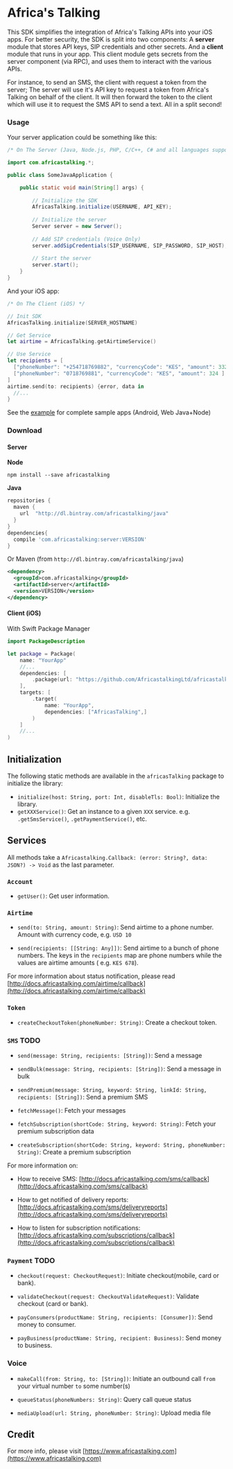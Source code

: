 # Africa's Talking

This SDK simplifies the integration of Africa's Talking APIs into your iOS apps. For better security,
the SDK is split into two components: A **server** module that stores API keys, SIP credentials and other secrets.
And a **client** module that runs in your app. This client module gets secrets from the server component (via RPC), and uses them to interact with the various APIs.

For instance, to send an SMS, the client with request a token from the server; The server will use it's API key to request a token from Africa's Talking on behalf of the client. It will then forward the token to the client which will use it to request the SMS API to send a text. All in a split second!


### Usage

Your server application could be something like this:

```java
/* On The Server (Java, Node.js, PHP, C/C++, C# and all languages supported by gRPC.) */

import com.africastalking.*;

public class SomeJavaApplication {

    public static void main(String[] args) {
    
        // Initialize the SDK
        AfricasTalking.initialize(USERNAME, API_KEY);
        
        // Initialize the server
        Server server = new Server();
        
        // Add SIP credentials (Voice Only)
        server.addSipCredentials(SIP_USERNAME, SIP_PASSWORD, SIP_HOST);
        
        // Start the server
        server.start();
    }
}
```

And your iOS app:

```swift
/* On The Client (iOS) */

// Init SDK
AfricasTalking.initialize(SERVER_HOSTNAME)

// Get Service
let airtime = AfricasTalking.getAirtimeService()

// Use Service
let recipients = [
  ["phoneNumber": "+254718769882", "currencyCode": "KES", "amount": 332],
  ["phoneNumber": "0718769881", "currencyCode": "KES", "amount": 324 ]
]
airtime.send(to: recipients) {error, data in
  //...
}
```

See the [example](./example) for complete sample apps (Android, Web Java+Node)

### Download

#### Server

**Node**

```shell
npm install --save africastalking
```

**Java**

```groovy
repositories {
  maven {
    url  "http://dl.bintray.com/africastalking/java"
  }
}
dependencies{
  compile 'com.africastalking:server:VERSION'
}
```

Or Maven (from `http://dl.bintray.com/africastalking/java`)

```xml
<dependency>
  <groupId>com.africastalking</groupId>
  <artifactId>server</artifactId>
  <version>VERSION</version>
</dependency>
```


#### Client (iOS)
With Swift Package Manager

```swift
import PackageDescription

let package = Package(
    name: "YourApp"
    //...
    dependencies: [
        .package(url: "https://github.com/AfricastalkingLtd/africastalking-swift.git", from: "1.0.0"),
    ],
    targets: [
        .target(
            name: "YourApp",
            dependencies: ["AfricasTalking",]
        )
    ]
    //...
)
```


## Initialization
The following static methods are available in the `africasTalking` package to initialize the library:

- `initialize(host: String, port: Int, disableTls: Bool)`: Initialize the library.
- `getXXXService()`: Get an instance to a given `XXX` service. e.g. `.getSmsService()`, `.getPaymentService()`, etc.


## Services

All methods take a `Africastalking.Callback: (error: String?, data: JSON?) -> Void` as the last parameter.

### `Account`
- `getUser()`: Get user information.

### `Airtime`

- `send(to: String, amount: String)`: Send airtime to a phone number. Amount with currency code, e.g. `USD 10`

- `send(recipients: [[String: Any]])`: Send airtime to a bunch of phone numbers. The keys in the `recipients` map are phone numbers while the values are airtime amounts ( e.g. `KES 678`).

For more information about status notification, please read [http://docs.africastalking.com/airtime/callback](http://docs.africastalking.com/airtime/callback)

### `Token`

- `createCheckoutToken(phoneNumber: String)`: Create a checkout token.

### `SMS` **TODO**

- `send(message: String, recipients: [String])`: Send a message

- `sendBulk(message: String, recipients: [String])`: Send a message in bulk

- `sendPremium(message: String, keyword: String, linkId: String, recipients: [String])`: Send a premium SMS

- `fetchMessage()`: Fetch your messages

- `fetchSubscription(shortCode: String, keyword: String)`: Fetch your premium subscription data

- `createSubscription(shortCode: String, keyword: String, phoneNumber: String)`: Create a premium subscription

For more information on: 

- How to receive SMS: [http://docs.africastalking.com/sms/callback](http://docs.africastalking.com/sms/callback)

- How to get notified of delivery reports: [http://docs.africastalking.com/sms/deliveryreports](http://docs.africastalking.com/sms/deliveryreports)

- How to listen for subscription notifications: [http://docs.africastalking.com/subscriptions/callback](http://docs.africastalking.com/subscriptions/callback)

### `Payment` **TODO**

- `checkout(request: CheckoutRequest)`: Initiate checkout(mobile, card or bank).

- `validateCheckout(request: CheckoutValidateRequest)`: Validate checkout (card or bank).

- `payConsumers(productName: String, recipients: [Consumer])`: Send money to consumer. 

- `payBusiness(productName: String, recipient: Business)`: Send money to business.

### Voice


- `makeCall(from: String, to: [String])`: Initiate an outbound call `from` your virtual number `to` some number(s)

- `queueStatus(phoneNumbers: String)`: Query call queue status

- `mediaUpload(url: String, phoneNumber: String)`: Upload media file



## Credit  

For more info, please visit [https://www.africastalking.com](https://www.africastalking.com)